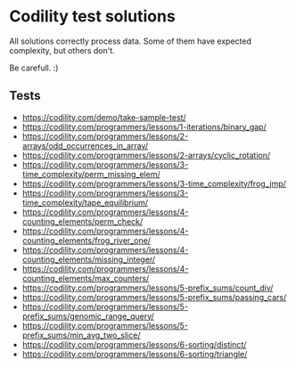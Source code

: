 # Codility test solutions

All solutions correctly process data. Some of them have expected complexity, but others don't.

Be carefull. :)

Tests
--
* https://codility.com/demo/take-sample-test/
* https://codility.com/programmers/lessons/1-iterations/binary_gap/
* https://codility.com/programmers/lessons/2-arrays/odd_occurrences_in_array/
* https://codility.com/programmers/lessons/2-arrays/cyclic_rotation/
* https://codility.com/programmers/lessons/3-time_complexity/perm_missing_elem/
* https://codility.com/programmers/lessons/3-time_complexity/frog_jmp/
* https://codility.com/programmers/lessons/3-time_complexity/tape_equilibrium/
* https://codility.com/programmers/lessons/4-counting_elements/perm_check/
* https://codility.com/programmers/lessons/4-counting_elements/frog_river_one/
* https://codility.com/programmers/lessons/4-counting_elements/missing_integer/
* https://codility.com/programmers/lessons/4-counting_elements/max_counters/
* https://codility.com/programmers/lessons/5-prefix_sums/count_div/
* https://codility.com/programmers/lessons/5-prefix_sums/passing_cars/
* https://codility.com/programmers/lessons/5-prefix_sums/genomic_range_query/
* https://codility.com/programmers/lessons/5-prefix_sums/min_avg_two_slice/
* https://codility.com/programmers/lessons/6-sorting/distinct/
* https://codility.com/programmers/lessons/6-sorting/triangle/